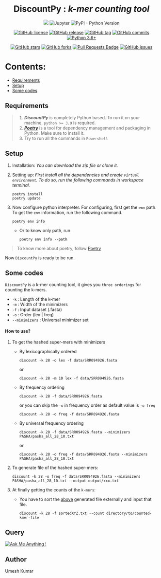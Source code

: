 <div align="center">
 <h1>DiscountPy : <i>k-mer counting tool</i></h1>
 <img src="https://img.shields.io/badge/Python-FFD43B?style=for-the-badge&logo=python&logoColor=darkgreen" />
 <img alt="Jupyter" src="https://img.shields.io/badge/Jupyter-%23F37626.svg?style=for-the-badge&logo=Jupyter&logoColor=white" />
 <img alt="PyPI - Python Version" src="https://img.shields.io/pypi/pyversions/poetry?label=Python-poetry&style=for-the-badge">
</div>

<div align="center">
 
[![GitHub license](https://img.shields.io/github/license/Umesh-JNU/DiscountPy?color=orange&style=flat-square)](https://github.com/Umesh-JNU/DiscountPy)
[![GitHub release](https://img.shields.io/github/release/Umesh-JNU/DiscountPy?logo=GitHub&logoColor=FFFFFF&style=flat-square)](https://github.com/Umesh-JNU/DiscountPy/releases/)
[![GitHub tag](https://img.shields.io/github/tag/Umesh-JNU/DiscountPy?style=flat-square)](https://github.com/Umesh-JNU/DiscountPy/tags/)
[![GitHub commits](https://img.shields.io/github/commits-since/Umesh-JNU/DiscountPy/v0.1.0.svg?color=green&style=flat-square)](https://github.com/Umesh-JNU/DiscountPy/commit/)
[![Python 3.6+](https://img.shields.io/badge/python-3.9+-3776AB?logo=Python&logoColor=FFFFFF&style=flat-square)](https://www.python.org/)
<!-- [![Visitor count](https://shields-io-visitor-counter.herokuapp.com/badge?page=Umesh-JNU.Discount-In-Python.Discount&color=1D70B8&logo=GitHub&logoColor=FFFFFF&style=flat-square)](https://github.com/Umesh-JNU/Discount-In-Python) -->

<a href="https://github.com/Umesh-JNU/DiscountPy/stargazers"><img alt="GitHub stars" src="https://img.shields.io/github/stars/Umesh-JNU/DiscountPy"></a>
<a href="https://github.com/Umesh-JNU/DiscountPy/network"><img alt="GitHub forks" src="https://img.shields.io/github/forks/Umesh-JNU/DiscountPy"></a>
<a href="https://github.com/Umesh-JNU/DiscountPy/pulls"><img src="https://img.shields.io/github/issues-pr/Umesh-JNU/DiscountPy" alt="Pull Requests Badge"/></a>
<a href="https://github.com/Umesh-JNU/DiscountPy/issues"><img alt="GitHub issues" src="https://img.shields.io/github/issues/Umesh-JNU/DiscountPy"></a>
</div>

# Contents:
  - [Requirements](#requirements)
  - [Setup](#setup)
  - [Some codes](#some-codes)
  

## Requirements
>   1. <strong><i>DiscountPy</i></strong> is completely Python based. To run it on your machine, ` python >= 3.9 ` is required.<br>
>   2. <strong><i>[Poetry](https://python-poetry.org/)</i></strong> is a tool for dependency management and packaging in Python. Make sure to install it.<br>
>   3. Try to run all the commands in ` Powershell `

## Setup
1. Installation: <i>You can download the zip file or clone it.</i>
2. Setting up: <i>First install all the dependencies and create ` virtual environment `. To do so, run the following commands in workspace terminal.</i>

       poetry install
       poetry update
3. Now configure python interpreter. For configuring, first get the ` env ` path. To get the ` env ` information, run the following command.

       poetry env info
       
      * Or to know only path, run
         
            poetry env info --path
      
>    To know more about poetry, follow [Poetry](https://python-poetry.org/)

Now ` DiscountPy ` is ready to be run.

## Some codes
``` DiscountPy ``` is a k-mer counting tool, it gives you ` three orderings ` for counting the k-mers.
* ` -k ` : Length of the k-mer
* ` -m ` : Width of the minimizers
* ` -f ` : Input dataset (.fasta)
* ` -o ` : Order (lex | freq)
* ` --minimizers ` : Universal minimizer set 

#### How to use?
1. To get the hashed super-mers with minimizers
   * By lexicographically ordered

         discount -k 28 -o lex -f data/SRR094926.fasta 
     or
       
         discount -k 28 -m 10 lex -f data/SRR094926.fasta
         
   * By frequency ordering

         discount -k 28 -f data/SRR094926.fasta
         
     or you can skip the ` -o ` in frequency order as default value is ` -o freq `
      
         discount -k 28 -o freq -f data/SRR094926.fasta

   * By universal frequency ordering

         discount -k 28 -f data/SRR094926.fasta --minimizers PASHA/pasha_all_28_10.txt
         
       or
         
         discount -k 28 -o freq -f data/SRR094926.fasta --minimizers PASHA/pasha_all_28_10.txt
2. To generate file of the hashed super-mers:
      
       discount -k 28 -o freq -f data/SRR094926.fasta --minimizers PASHA/pasha_all_28_10.txt --output output/xxx.txt
 
 3. At finally getting the counts of the ` k-mers `:
     * You have to sort the [above](#to-generate-file-of-the-hashed-super-mers:) generated file externally and input that file.
         
           discount -k 28 -f sortedXYZ.txt --count directory/to/counted-kmer-file
      

## Query
[![Ask Me Anything !](https://img.shields.io/badge/Ask%20me-anything-1abc9c.svg)](https://GitHub.com/Umesh-JNU/Discount-In-Python)



## Author
Umesh Kumar